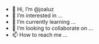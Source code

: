 - 👋 Hi, I’m @joaluz
- 👀 I’m interested in ...
- 🌱 I’m currently learning ...
- 💞️ I’m looking to collaborate on ...
- 📫 How to reach me ...

<!---
joaluz/joaluz is a ✨ special ✨ repository because its `README.md` (this file) appears on your GitHub profile.
You can click the Preview link to take a look at your changes.
--->
